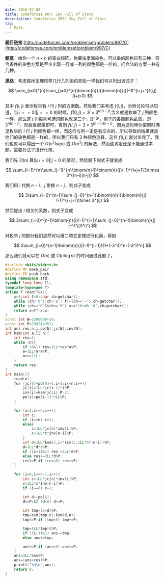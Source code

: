 ```yaml
---
date: 2018-07-02
title: Codeforces 997C Sky Full of Stars
description: Codeforces 997C Sky Full of Stars
tag:
  - Math
---
```


**题目链接**:[http://codeforces.com/problemset/problem/997/C](http://codeforces.com/problemset/problem/997/C)

**题意**：给你一个 $n\times n$ 的空白矩阵，你要往里面染色，可以染的颜色只有三种，符合条件的染色方案是至少出现一行或一列的颜色都是一样的，问合法的方案一共有几种。

**思路**：考虑容斥定理枚举几行几列染的颜色一样我们可以列出该式子：

$$
\sum_{i=0}^{n}\sum_{j=0}^{n}\binom{n}{i}\binom{n}{j}(-1)^{i+j+1}f(i,j)(i+j>0)
$$

其中 $f(i,j)$ 表示枚举有 $i$ 行 $j$ 列的方案数。然后我们来考虑 $f(i,j)$，分析讨论可以知道，当 $i==0||j==0$ 的时候，$f(0,j)=3^j\times 3^{n(n-j)}$,含义就是枚举了 $j$ 列颜色一样，那么这 $j$ 列每列可选的颜色就是三个，即 $3^j$，剩下的各自颜色乱放，即 $3^{n(n-j)}$，然后乘起来即可，否则 $f(i,j)=3\times 3^{(n-i)(n-j)}$，因为这时候你要同时满足枚举的 $i$ 行 $j$ 列颜色都一样，而这行与列一定是有交点的，所以导致的结果就是他们的染色都是一样的，所以我们只有 $3$ 种颜色选择，这样 $f(i,j)$ 就讨论完了，我们也就可以得出一个 $O(n^2logn)$ 或 $O(n^2)$ 的解法，然而这肯定还是不能通过本题，需要对式子进行化简。

我们先 $O(n)$ 算出 $i=0||j=0$ 的情况，然后剩下的式子就变成

$$
\sum_{i=1}^{n}\sum_{j=1}^{n}\binom{n}{i}\binom{n}{j}(-1)^{i+j+1}3\times 3^{(n-i)(n-j)}
$$

我们用 $i$ 代换 $n-i$，$j$ 带换 $n-j$，则式子变成

$$
3\sum_{i=0}^{n-1}\sum_{j=0}^{n-1}\binom{n}{i}\binom{n}{j}(-1)^{i+j+1}\times 3^{ij}
$$

然后提出 $i$ 相关的系数，则式子变成

$$
3\sum_{i=0}^{n-1}\binom{n}{i}(-1)^{i+1}\sum_{j=0}^{n-1}\binom{n}{j}(-1)^j(3^i)^j
$$

对枚举 $j$ 的部分我们显然可以用二项式定理进行化简，得到

$$
3\sum_{i=0}^{n-1}\binom{n}{i}(-1)^{i+1}[(1+(-3^i))^n-(-3^i)^n]
$$

那么我们就可以在 $O(n)$ 或 $O(n\log n)$ 的时间通过此题了。

```cpp
#include <bits/stdc++.h>
#define MP make_pair
#define PB push_back
using namespace std;
typedef long long ll;
template<typename T>
inline T read(T&x){
	x=0;int f=0;char ch=getchar();
	while (ch<'0'||ch>'9') f|=(ch=='-'),ch=getchar();
	while (ch>='0'&&ch<='9') x=x*10+ch-'0',ch=getchar();
	return x=f?-x:x; 
}
const int N=1000000+10;
const int P=998244353;
int ans,res,n,i,po[N],jc[N],inv[N];
int ksm(int a,ll n){
	int res=1;
	while (n){
		if (n&1) res=1LL*res*a%P;
		a=1LL*a*a%P;
		n>>=1LL;
	}
	return res;
}
int main(){
	read(n);
	for (jc[0]=po[0]=1,i=1;i<=n;i++){
		jc[i]=1LL*jc[i-1]*i%P;
		inv[i]=ksm(jc[i],P-2);
		po[i]=po[i-1]*3LL%P;
	}

	for (i=1;i<=n;i++){
		int c;
		if (i==n) c=1;
		else{
			c=1LL*jc[n]*inv[i]%P;
			c=1LL*c*inv[n-i]%P;
		}
		int d=1LL*ksm(3,i)*ksm(3,1LL*n*(n-i))%P;
		d=1LL*d*c%P;
		if ((i+1)&1) res-=2LL*d%P;
		else res+=2LL*d%P;
		res%=P;if (res<0) res+=P;
	}
	
	for (i=0;i<=n-1;i++){
		int c=1LL*jc[n]*inv[i]%P;
		c=1LL*c*inv[n-i]%P;
		if (i==0) c=1;

		int d=-po[i];
		d%=P;if (d<0) d+=P;
		
		int tmp=(1+d)%P;
		tmp=ksm(tmp,n)-ksm(d,n);
		tmp%=P;if (tmp<0) tmp+=P;

		tmp=1LL*tmp*c%P;
		if ((i+1)&1) ans-=tmp;
		else ans+=tmp;

		ans%=P;if (ans<0) ans+=P;	
	}
	ans=3LL*ans%P;
	ans=(ans+res)%P;
	printf("%d\n",ans);
	return 0;
}
```
